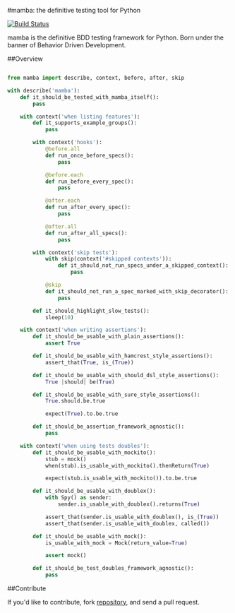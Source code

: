 #mamba: the definitive testing tool for Python

[![Build Status](https://travis-ci.org/nestorsalceda/mamba.png)](https://travis-ci.org/nestorsalceda/mamba)

mamba is the definitive BDD testing framework for Python. Born under the banner of Behavior Driven Development.

##Overview

```python

from mamba import describe, context, before, after, skip

with describe('mamba'):
    def it_should_be_tested_with_mamba_itself():
        pass

    with context('when listing features'):
        def it_supports_example_groups():
            pass

        with context('hooks'):
            @before.all
            def run_once_before_specs():
                pass

            @before.each
            def run_before_every_spec():
                pass

            @after.each
            def run_after_every_spec():
                pass

            @after.all
            def run_after_all_specs():
                pass

        with context('skip tests'):
            with skip(context('#skipped contexts')):
                def it_should_not_run_specs_under_a_skipped_context():
                    pass

            @skip
            def it_should_not_run_a_spec_marked_with_skip_decorator():
                pass

        def it_should_highlight_slow_tests():
            sleep(10)

    with context('when writing assertions'):
        def it_should_be_usable_with_plain_assertions():
            assert True

        def it_should_be_usable_with_hamcrest_style_assertions():
            assert_that(True, is_(True))

        def it_should_be_usable_with_should_dsl_style_assertions():
            True |should| be(True)

        def it_should_be_usable_with_sure_style_assertions():
            True.should.be.true

            expect(True).to.be.true

        def it_should_be_assertion_framework_agnostic():
            pass

    with context('when using tests doubles'):
        def it_should_be_usable_with_mockito():
            stub = mock()
            when(stub).is_usable_with_mockito().thenReturn(True)

            expect(stub.is_usable_with_mockito()).to.be.true

        def it_should_be_usable_with_doublex():
            with Spy() as sender:
                sender.is_usable_with_doublex().returns(True)

            assert_that(sender.is_usable_with_doublex(), is_(True))
            assert_that(sender.is_usable_with_doublex, called())

        def it_should_be_usable_with_mock():
            is_usable_with_mock = Mock(return_value=True)

            assert mock()

        def it_should_be_test_doubles_framework_agnostic():
            pass
```


##Contribute

If you'd like to contribute, fork [repository](http://github.com/nestorsalceda/mamba), and send a pull request.
